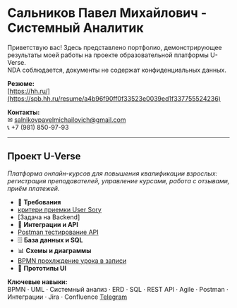 # Сальников Павел Михайлович  - Системный Аналитик
Приветствую вас!
Здесь представлено портфолио, демонстрирующее результаты моей работы на проекте образовательной платформы U-Verse.  
NDA соблюдается, документы не содержат конфиденциальных данных.

**Резюме:**  
[https://hh.ru/](https://spb.hh.ru/resume/a4b96f90ff0f33523e0039ed1f337755524236)

**Контакты:**  
✉ salnikovpavelmichailovich@gmail.com   
📞 +7 (981) 850-97-93

---
## Проект U-Verse  
*Платформа онлайн-курсов для повышения квалификации взрослых: регистрация преподавателей, управление курсами, работа с отзывами, приём платежей.*  
- 📄 **Требования**
- [критери приемки User Sory](https://github.com/PavelSALN/PavelSaln/blob/main/%D0%9A%D1%80%D0%B8%D1%82%D0%B5%D1%80%D0%B8%D0%B8%20%D0%BF%D1%80%D0%B8%D0%B5%D0%BC%D0%BA%D0%B8%20User%20Story.pdf) 
- [Задача на Backend]
- 🔗 **Интеграции и API**
- [Postman тестирование API](https://www.postman.com/pavel-1582233/workspace/pavel-salnikov-u-verse/collection/46302953-fd582b21-0516-4f15-8ae5-13bd0f69558e?action=share&creator=46302953&active-environment=46302953-e83f14a3-c4b8-4d53-be94-95d474025df0)
- 🗄 **База данных и SQL**  
- 📊 **Схемы и диаграммы**
- [BPMN прохлждение урока в записи]() 
- 🎨 **Прототипы UI**  

**Ключевые навыки:**  
BPMN · UML · Системный анализ · ERD · SQL · REST API · Agile · Postman · Интеграции · Jira · Confluence 
[Telegram](@pavelslkm)

